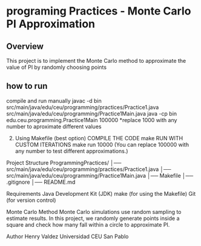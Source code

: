 # programing Practices - Monte Carlo PI Approximation

## Overview
This project is to implement the Monte Carlo method to approximate the value of PI by randomly choosing points

## how to run 
compile and run manually 
javac -d bin src/main/java/edu/ceu/programming/practices/Practice1.java src/main/java/edu/ceu/programming/Practice1Main.java
 java -cp bin edu.ceu.programming.Practice1Main 100000
  *replace 1000 with any number to aproximate different values 

2. Using Makefile (best option)
COMPILE THE CODE 
make 
RUN WITH CUSTOM ITERATIONS
make run 10000
(You can replace 100000 with any number to test different approximations.)
 
 Project Structure
 ProgrammingPractices/
│── src/main/java/edu/ceu/programming/practices/Practice1.java
│── src/main/java/edu/ceu/programming/Practice1Main.java
│── Makefile
│── .gitignore
│── README.md

Requirements
Java Development Kit (JDK)
make (for using the Makefile)
Git (for version control)

Monte Carlo Method
Monte Carlo simulations use random sampling to estimate results. In this project, we randomly generate points inside a square and check how many fall within a circle to approximate PI.

Author
Henry Valdez
Universidad CEU San Pablo
